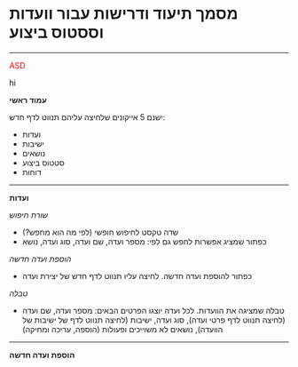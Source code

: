 # מסמך תיעוד ודרישות עבור וועדות וססטוס ביצוע

---

<span style="color: red">ASD</span>
<div style="color: rgb(10, 10, 10)">hi</div>

**עמוד ראשי**

ישנם 5 אייקונים שלחיצה עליהם תנווט לדף חדש:
+ ועדות
+ ישיבות
+ נושאים
+ סטטוס ביצוע
+ דוחות

---

**ועדות**

_שורת חיפוש_
+ שדה טקסט לחיפוש חופשי (לפי מה הוא מחפש?)
+ כפתור שמציג אפשרות לחפש גם לפי: מספר ועדה, שם ועדה, סוג ועדה, נושא

_הוספת ועדה חדשה_

+ כפתור להוספת ועדה חדשה. לחיצה עליו תנווט לדף חדש של יצירת ועדה

_טבלה_

+ טבלה שמציגה את הוועדות. לכל ועדה יוצגו הפרטים הבאים:
מספר ועדה, שם ועדה (לחיצה תנווט לדף פרטי ועדה), סוג ועדה, ישיבות (לחיצה תנווט לדף של ישיבות של הוועדה), נושאים לא משוייכים ופעולות (הוספה, עריכה ומחיקה)
---

**הוספת ועדה חדשה**

